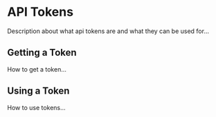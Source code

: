 # API Tokens
Description about what api tokens are and what they can be used for...
## Getting a Token
How to get a token...
## Using a Token
How to use tokens...